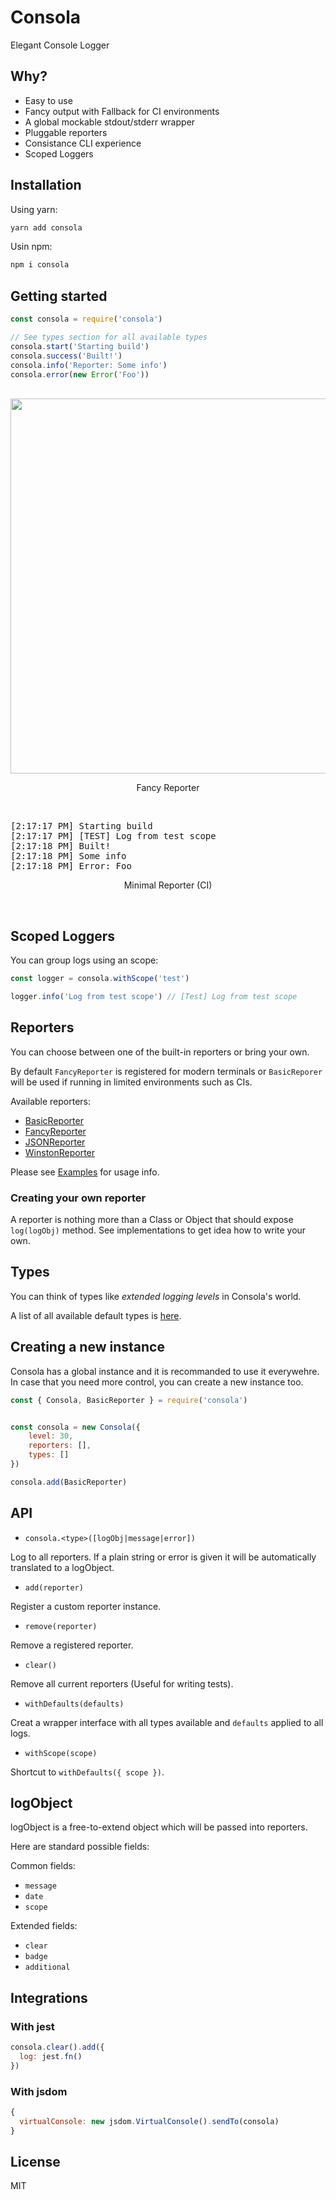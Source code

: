 # Consola

Elegant Console Logger

## Why?

- Easy to use
- Fancy output with Fallback for CI environments
- A global mockable stdout/stderr wrapper
- Pluggable reporters
- Consistance CLI experience
- Scoped Loggers

## Installation

Using yarn:

```bash
yarn add consola
```

Usin npm:

```bash
npm i consola
```

## Getting started

```js
const consola = require('consola')

// See types section for all available types
consola.start('Starting build')
consola.success('Built!')
consola.info('Reporter: Some info')
consola.error(new Error('Foo'))
```

<div align="center">
<br>
<img src="./assets/screen1.png" width="600px">
<p>Fancy Reporter</p>
<br>
</div>

<pre>
[2:17:17 PM] Starting build
[2:17:17 PM] [TEST] Log from test scope
[2:17:18 PM] Built!
[2:17:18 PM] Some info
[2:17:18 PM] Error: Foo
</pre>
<div align="center">
<p>Minimal Reporter (CI)</p>
<br>
</div>

## Scoped Loggers

You can group logs using an scope:

```js
const logger = consola.withScope('test')

logger.info('Log from test scope') // [Test] Log from test scope
```

## Reporters

You can choose between one of the built-in reporters or bring your own.

By default `FancyReporter` is registered for modern terminals or `BasicReporer` will be used if running in limited environments such as CIs.

Available reporters:

- [BasicReporter](./src/reporters/basic.js)
- [FancyReporter](./src/reporters/fancy.js)
- [JSONReporter](./src/reporters/json.js)
- [WinstonReporter](./src/reporters/winston.js)

Please see [Examples](./examples) for usage info.

### Creating your own reporter

A reporter is nothing more than a Class or Object that should expose `log(logObj)` method.
See implementations to get idea how to write your own.

## Types

You can think of types like _extended logging levels_ in Consola's world.

A list of all available default types is [here](./src/types.js).

## Creating a new instance

Consola has a global instance and it is recommanded to use it everywehre. 
In case that you need more control, you can create a new instance too.

```js
const { Consola, BasicReporter } = require('consola')


const consola = new Consola({ 
    level: 30,
    reporters: [],
    types: []
})

consola.add(BasicReporter)
```

## API

- `consola.<type>([logObj|message|error])`

Log to all reporters. If a plain string or error is given it will be automatically translated to a logObject.

- `add(reporter)`

Register a custom reporter instance.

- `remove(reporter)`

Remove a registered reporter.

- `clear()`

Remove all current reporters (Useful for writing tests).

- `withDefaults(defaults)`

Creat a wrapper interface with all types available and `defaults` applied to all logs.

- `withScope(scope)`

Shortcut to `withDefaults({ scope })`.

## logObject

logObject is a free-to-extend object which will be passed into reporters.

Here are standard possible fields:

Common fields:

- `message`
- `date`
- `scope`

Extended fields:

- `clear`
- `badge`
- `additional`

## Integrations

### With jest

```js
consola.clear().add({
  log: jest.fn()
})
```

### With jsdom

```js
{
  virtualConsole: new jsdom.VirtualConsole().sendTo(consola)
}
```

## License

MIT
